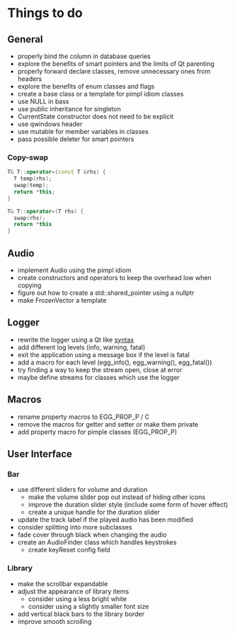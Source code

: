 # Things to do

## General
- properly bind the column in database queries
- explore the benefits of smart pointers and the limits of Qt parenting
- properly forward declare classes, remove unnecessary ones from headers
- explore the benefits of enum classes and flags
- create a base class or a template for pimpl idiom classes
- use NULL in bass
- use public inheritance for singleton
- CurrentState constructor does not need to be explicit
- use qwindows header
- use mutable for member variables in classes
- pass possible deleter for smart pointers

### Copy-swap
```cpp
T& T::operator=(const T &rhs) {
  T temp(rhs);
  swap(temp);
  return *this;
}

T& T::operator=(T rhs) {
  swap(rhs);
  return *this
}
```

## Audio
- implement Audio using the pimpl idiom
- create constructors and operators to keep the overhead low when copying
- figure out how to create a std::shared_pointer using a nullptr
- make FrozenVector a template

## Logger
- rewrite the logger using a Qt like [syntax](https://github.com/crosire/reshade/blob/master/source/log.hpp)
- add different log levels (info, warning, fatal)
- exit the application using a message box if the level is fatal
- add a macro for each level (egg_info(), egg_warning(), egg_fatal())
- try finding a way to keep the stream open, close at error
- maybe define streams for classes which use the logger

## Macros
- rename property macros to EGG_PROP_P / C
- remove the macros for getter and setter or make them private
- add property macro for pimple classes (EGG_PROP_P)

## User Interface

### Bar
- use different sliders for volume and duration
  - make the volume slider pop out instead of hiding other icons
  - improve the duration slider style (include some form of hover effect)
  - create a unique handle for the duration slider
- update the track label if the played audio has been modified
- consider splitting into more subclasses
- fade cover through black when changing the audio
- create an AudioFinder class which handles keystrokes
  - create keyReset config field

### Library
- make the scrollbar expandable
- adjust the appearance of library items
  - consider using a less bright white
  - consider using a slightly smaller font size
- add vertical black bars to the library border
- improve smooth scrolling